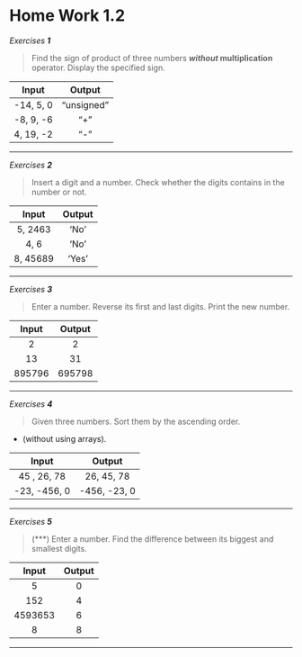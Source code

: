 # Home Work 1.2

*Exercises **1***

> Find the sign of product of three numbers ***without* multiplication** operator. Display the specified sign. 

| Input   | Output |
| :-----: | :----: |
| -14, 5, 0  | “unsigned”     |
| -8, 9, -6  | “+”    |
| 4, 19, -2  | “-”    |
---

*Exercises **2***

> Insert a digit and a number. Check whether the digits contains in the number or not.

| Input   | Output    |
| :-----: | :-------: |
| 5, 2463      | ‘No’ |
| 4, 6     | ‘No’    |
| 8, 45689     | ‘Yes’ |
---

*Exercises **3***

> Enter a number. Reverse its first and last digits. Print the new number.

| Input   | Output    |
| :-----: | :-------: |
| 2     | 2      |
| 13      | 31    |
| 895796     | 695798 |
---

*Exercises **4***

> Given three numbers. Sort them by the ascending order.
- (without using arrays).
 

| Input   | Output    |
| :-----: | :-------: |
| 45 , 26, 78  | 26, 45, 78      |
| -23, -456, 0  | -456, -23, 0   |
---

*Exercises **5***

> (***) Enter a number. Find the difference between its biggest and smallest digits.
 

| Input   | Output    |
| :-----: | :-------: |
| 5       | 0       |
| 152      | 4    |
| 4593653     | 6 |
| 8 | 8 |
---